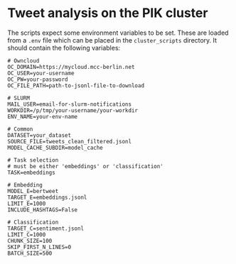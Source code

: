 # Tweet analysis on the PIK cluster

The scripts expect some environment variables to be set. These are loaded from a `.env` file
which can be placed in the `cluster_scripts` directory. It should contain the following variables:

```
# Owncloud
OC_DOMAIN=https://mycloud.mcc-berlin.net
OC_USER=your-username
OC_PW=your-password
OC_FILE_PATH=path-to-jsonl-file-to-download

# SLURM
MAIL_USER=email-for-slurm-notifications
WORKDIR=/p/tmp/your-username/your-workdir
ENV_NAME=your-env-name

# Common
DATASET=your_dataset
SOURCE_FILE=tweets_clean_filtered.jsonl
MODEL_CACHE_SUBDIR=model_cache

# Task selection
# must be either 'embeddings' or 'classification'
TASK=embeddings

# Embedding
MODEL_E=bertweet
TARGET_E=embeddings.jsonl
LIMIT_E=1000
INCLUDE_HASHTAGS=False

# Classification
TARGET_C=sentiment.jsonl
LIMIT_C=1000
CHUNK_SIZE=100
SKIP_FIRST_N_LINES=0
BATCH_SIZE=500
```